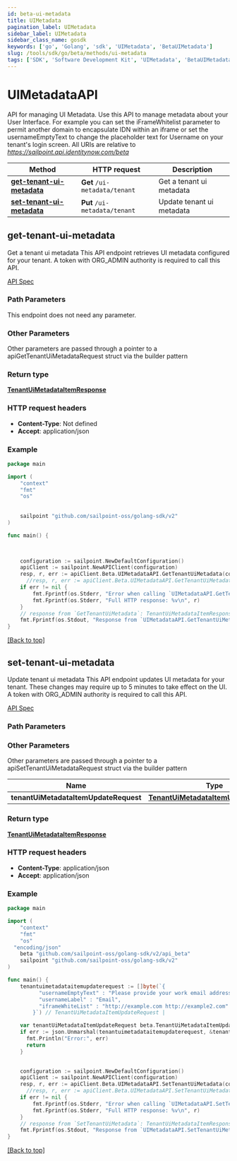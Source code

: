 ```yaml
---
id: beta-ui-metadata
title: UIMetadata
pagination_label: UIMetadata
sidebar_label: UIMetadata
sidebar_class_name: gosdk
keywords: ['go', 'Golang', 'sdk', 'UIMetadata', 'BetaUIMetadata'] 
slug: /tools/sdk/go/beta/methods/ui-metadata
tags: ['SDK', 'Software Development Kit', 'UIMetadata', 'BetaUIMetadata']
---
```


# UIMetadataAPI
  API for managing UI Metadata. Use this API to manage metadata about your User Interface.
For example you can set the iFrameWhitelist parameter to permit another domain to encapsulate IDN within an iframe or set the usernameEmptyText to change the placeholder text for Username on your tenant&#39;s login screen. 
All URIs are relative to *https://sailpoint.api.identitynow.com/beta*

Method | HTTP request | Description
------------- | ------------- | -------------
[**get-tenant-ui-metadata**](#get-tenant-ui-metadata) | **Get** `/ui-metadata/tenant` | Get a tenant ui metadata
[**set-tenant-ui-metadata**](#set-tenant-ui-metadata) | **Put** `/ui-metadata/tenant` | Update tenant ui metadata


## get-tenant-ui-metadata
Get a tenant ui metadata
This API endpoint retrieves UI metadata configured for your tenant.
A token with ORG_ADMIN authority is required to call this API.

[API Spec](https://developer.sailpoint.com/docs/api/beta/get-tenant-ui-metadata)

### Path Parameters

This endpoint does not need any parameter.

### Other Parameters

Other parameters are passed through a pointer to a apiGetTenantUiMetadataRequest struct via the builder pattern


### Return type

[**TenantUiMetadataItemResponse**](../models/tenant-ui-metadata-item-response)

### HTTP request headers

- **Content-Type**: Not defined
- **Accept**: application/json

### Example

```go
package main

import (
	"context"
	"fmt"
	"os"
  
    
	sailpoint "github.com/sailpoint-oss/golang-sdk/v2"
)

func main() {

    

    configuration := sailpoint.NewDefaultConfiguration()
    apiClient := sailpoint.NewAPIClient(configuration)
    resp, r, err := apiClient.Beta.UIMetadataAPI.GetTenantUiMetadata(context.Background()).Execute()
	  //resp, r, err := apiClient.Beta.UIMetadataAPI.GetTenantUiMetadata(context.Background()).Execute()
    if err != nil {
	    fmt.Fprintf(os.Stderr, "Error when calling `UIMetadataAPI.GetTenantUiMetadata``: %v\n", err)
	    fmt.Fprintf(os.Stderr, "Full HTTP response: %v\n", r)
    }
    // response from `GetTenantUiMetadata`: TenantUiMetadataItemResponse
    fmt.Fprintf(os.Stdout, "Response from `UIMetadataAPI.GetTenantUiMetadata`: %v\n", resp)
}
```

[[Back to top]](#)

## set-tenant-ui-metadata
Update tenant ui metadata
This API endpoint updates UI metadata for your tenant. These changes may require up to 5 minutes to take effect on the UI.
A token with ORG_ADMIN authority is required to call this API.

[API Spec](https://developer.sailpoint.com/docs/api/beta/set-tenant-ui-metadata)

### Path Parameters



### Other Parameters

Other parameters are passed through a pointer to a apiSetTenantUiMetadataRequest struct via the builder pattern


Name | Type | Description  | Notes
------------- | ------------- | ------------- | -------------
 **tenantUiMetadataItemUpdateRequest** | [**TenantUiMetadataItemUpdateRequest**](../models/tenant-ui-metadata-item-update-request) |  | 

### Return type

[**TenantUiMetadataItemResponse**](../models/tenant-ui-metadata-item-response)

### HTTP request headers

- **Content-Type**: application/json
- **Accept**: application/json

### Example

```go
package main

import (
	"context"
	"fmt"
	"os"
  "encoding/json"
    beta "github.com/sailpoint-oss/golang-sdk/v2/api_beta"
	sailpoint "github.com/sailpoint-oss/golang-sdk/v2"
)

func main() {
    tenantuimetadataitemupdaterequest := []byte(`{
          "usernameEmptyText" : "Please provide your work email address...",
          "usernameLabel" : "Email",
          "iframeWhiteList" : "http://example.com http://example2.com"
        }`) // TenantUiMetadataItemUpdateRequest | 

    var tenantUiMetadataItemUpdateRequest beta.TenantUiMetadataItemUpdateRequest
    if err := json.Unmarshal(tenantuimetadataitemupdaterequest, &tenantUiMetadataItemUpdateRequest); err != nil {
      fmt.Println("Error:", err)
      return
    }
    

    configuration := sailpoint.NewDefaultConfiguration()
    apiClient := sailpoint.NewAPIClient(configuration)
    resp, r, err := apiClient.Beta.UIMetadataAPI.SetTenantUiMetadata(context.Background()).TenantUiMetadataItemUpdateRequest(tenantUiMetadataItemUpdateRequest).Execute()
	  //resp, r, err := apiClient.Beta.UIMetadataAPI.SetTenantUiMetadata(context.Background()).TenantUiMetadataItemUpdateRequest(tenantUiMetadataItemUpdateRequest).Execute()
    if err != nil {
	    fmt.Fprintf(os.Stderr, "Error when calling `UIMetadataAPI.SetTenantUiMetadata``: %v\n", err)
	    fmt.Fprintf(os.Stderr, "Full HTTP response: %v\n", r)
    }
    // response from `SetTenantUiMetadata`: TenantUiMetadataItemResponse
    fmt.Fprintf(os.Stdout, "Response from `UIMetadataAPI.SetTenantUiMetadata`: %v\n", resp)
}
```

[[Back to top]](#)

